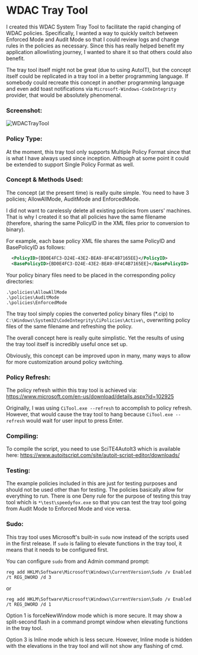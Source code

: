 # WDAC Tray Tool
I created this WDAC System Tray Tool to facilitate the rapid changing of WDAC policies. Specifically, I wanted a way to quickly switch between Enforced Mode and Audit Mode so that I could review logs and change rules in the policies as necessary. Since this has really helped benefit my application allowlisting journey, I wanted to share it so that others could also benefit. 

The tray tool itself might not be great (due to using AutoIT), but the concept itself could be replicated in a tray tool in a better programming language. If somebody could recreate this concept in another programming language and even add toast notifications via `Microsoft-Windows-CodeIntegrity` provider, that would be absolutely phenomenal. 

### Screenshot:
![WDACTrayTool](https://github.com/WildByDesign/WDACTrayTool/assets/26308319/e73ae198-f546-4646-920f-869c6fdd7345)


### Policy Type:

At the moment, this tray tool only supports Multiple Policy Format since that is what I have always used since inception. Although at some point it could be extended to support Single Policy Format as well.

### Concept & Methods Used:

The concept (at the present time) is really quite simple. You need to have 3 policies; AllowAllMode, AuditMode and EnforcedMode.

I did not want to carelessly delete all existing policies from users' machines. That is why I created it so that all policies
have the same filename (therefore, sharing the same PolicyID in the XML files prior to conversion to binary).

For example, each base policy XML file shares the same PolicyID and BasePolicyID as follows:

```xml
  <PolicyID>{BD0E4FC3-D24E-43E2-BEA9-8F4C4B7165EE}</PolicyID>
  <BasePolicyID>{BD0E4FC3-D24E-43E2-BEA9-8F4C4B7165EE}</BasePolicyID>
```

Your policy binary files need to be placed in the corresponding policy directories:
```batch
.\policies\AllowAllMode
.\policies\AuditMode
.\policies\EnforcedMode
```

The tray tool simply copies the converted policy binary files (*.cip) to `C:\Windows\System32\CodeIntegrity\CiPolicies\Active\`, overwriting policy
files of the same filename and refreshing the policy.

The overall concept here is really quite simplistic. Yet the results of using the tray tool itself is incredibly useful once set up.

Obviously, this concept can be improved upon in many, many ways to allow for more customization around policy switching.


### Policy Refresh:

The policy refresh within this tray tool is achieved via: https://www.microsoft.com/en-us/download/details.aspx?id=102925

Originally, I was using `CiTool.exe --refresh` to accomplish to policy refresh. However, that would cause the tray tool to hang because `CiTool.exe --refresh` would wait for user input to press Enter.


### Compiling:

To compile the script, you need to use SciTE4AutoIt3 which is available here: https://www.autoitscript.com/site/autoit-script-editor/downloads/


### Testing:

The example policies included in this are just for testing purposes and should not be used other than for testing.
The policies basically allow for everything to run. There is one Deny rule for the purpose of testing this tray tool
which is `*\test\speedyfox.exe` so that you can test the tray tool going from Audit Mode to Enforced Mode and vice versa.


### Sudo:

This tray tool uses Microsoft's built-in `sudo` now instead of the scripts used in the first release. If `sudo` is failing to
elevate functions in the tray tool, it means that it needs to be configured first.

You can configure `sudo` from and Admin command prompt:

`reg add HKLM\Software\Microsoft\Windows\CurrentVersion\Sudo /v Enabled /t REG_DWORD /d 3`

or

`reg add HKLM\Software\Microsoft\Windows\CurrentVersion\Sudo /v Enabled /t REG_DWORD /d 1`

Option 1 is forceNewWindow mode which is more secure. It may show a split-second flash in a command prompt window when elevating functions in the tray tool.

Option 3 is Inline mode which is less secure. However, Inline mode is hidden with the elevations in the tray tool and will not show any flashing of cmd.
